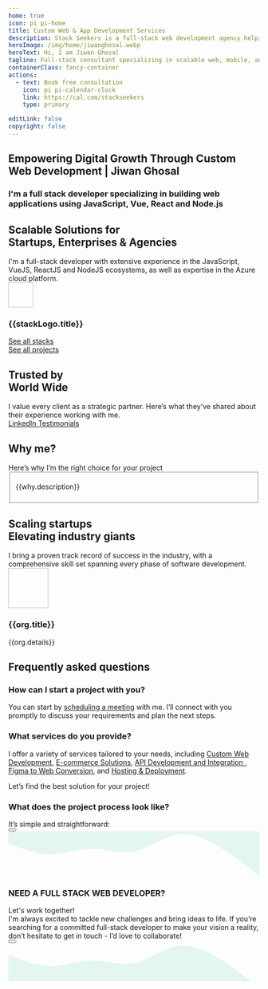 ```yaml
---
home: true
icon: pi pi-home
title: Custom Web & App Development Services
description: Stack Seekers is a full-stack web development agency helping startups and businesses build modern, high-performance websites and web applications. From idea to launch, we turn your vision into powerful digital solutions. Expert Vue.js, React.js, and Node.js developer delivering scalable web, mobile, and software solutions with 𝙈𝙀𝙍𝙉 and 𝙈𝙀𝙑𝙉 stacks (MongoDB, Express, React/Vue, Next/Nuxt, Node.js).
heroImage: /img/home/jiwanghosal.webp
heroText: Hi, I am Jiwan Ghosal
tagline: Full-stack consultant specializing in scalable web, mobile, and software solutions using MERN and MEVN stacks. Let’s bring your ideas to life—connect with me today!
containerClass: fancy-container
actions:
  - text: Book free consultation
    icon: pi pi-calendar-clock
    link: https://cal.com/stackseekers
    type: primary

editLink: false
copyright: false
---
```


<div class="hidden">
  <h2 class="text-4xl font-bold">Empowering Digital Growth Through Custom Web Development | Jiwan Ghosal</h2>
  <h3 class="my-4 text-xl">I'm a full stack developer specializing in building web applications using JavaScript, Vue, React and Node.js</h3>
</div>

<div class="my-6">
  <div class="text-center pb-4">
    <h2>
      <div class="text-4xl font-bold">Scalable Solutions for</div>
      <a class="text-4xl font-bold no-underline">Startups, Enterprises & Agencies</a>
    </h2>
    <div class="text-xl text-center md:text-left line-height-3">
      I'm a full-stack developer with extensive experience in the JavaScript, VueJS, ReactJS and NodeJS ecosystems, as well as expertise in the Azure cloud platform.
    </div>
  </div>  
  <div class="grid mt-4">
    <div class="md:col col-6 text-center" v-for="stackLogo in stackLogos" :key="stackLogo.title">
      <i :class="stackLogo.icon" class="m-auto text-400 pl-3" style="font-size: 5rem"></i>
      <img width="50px" height="50px" :src="stackLogo.link" :alt="stackLogo.title"/>
      <h3 class="hidden">{{stackLogo.title}}</h3>
    </div>
  </div>
  <div class="text-center pb-4">
    <a href="/about/#stack" size="large" color="deeppink" class="flex justify-content-center text-center no-underline mt-4"> 
      <div class="p-flex p-ai-center">
        <div
          class="p-button p-button-rounded p-button-secondary p-px-3 p-py-2 p-text-sm p-flex p-ai-center p-shadow-2 custom-button"
        >
          <span class="mr-6">See all stacks</span>
          <!-- Add circular element -->
          <div class="absolute right-0 mr-5">
            <div class="circle pb-2 my-2 mx-2"></div>
            <div class="circle pt-2 my-2 mx-2"></div>
          </div>
          <i class="pi pi-angle-double-right" alt="arrow" style="font-size: 1rem;"></i>
        </div>
      </div>
    </a>
  </div>
</div>
<div class="my-6">
  <div class="text-center pb-4">
  </div>
  <div class="card relative">
    <Carousel :value="projects" :numVisible="3" :numScroll="1" :responsiveOptions="responsiveOptions" class="flex">
        <template #item="slotProps">
            <div class="border border-surface-200 shadow-1 border-round-md rounded md:m-2 md:p-2 flex flex-column align-self-center align-items-center justify-content-center" >
                <div class="mb-2 image-box" v-if=slotProps.data.images[0]>
                    <div class="relative mx-auto w-13rem h-10rem overflow-hidden" >
                        <img :src="slotProps.data.images[0].itemImageSrc" :alt="slotProps.data.images[0].alt" class="w-full rounded" width="208px" height="auto"/>
                    </div>
                </div>
                <a :href="slotProps.data.link" class="text-l p-2 font-medium text-center no-underline">
                  {{ slotProps.data.name }}
                </a>
            </div>
        </template>
    </Carousel>
  </div>
  <div class="text-center pb-4">
    <a href="/web-development-projects/" size="large" color="deeppink" class="flex justify-content-center text-center no-underline mt-4"> 
      <div class="p-flex p-ai-center">
        <div
          class="p-button p-button-rounded p-button-secondary p-px-3 p-py-2 p-text-sm p-flex p-ai-center p-shadow-2 custom-button"
        >
          <span class="mr-6">See all projects</span>
          <!-- Add circular element -->
          <div class="absolute right-0 mr-5">
            <div class="circle pb-2 my-2 mx-2"></div>
            <div class="circle pt-2 my-2 mx-2"></div>
          </div>
          <i class="pi pi-angle-double-right" style="font-size: 1rem;"></i>
        </div>
      </div>
    </a>
  </div>
</div>

<!-- Testimonials -->
<div class="my-6">
  <div class="text-center pb-4">
    <h2>
      <div class="text-4xl font-bold">Trusted by</div>
      <a class="text-4xl font-bold no-underline">World Wide</a>
    </h2>
    <div class="my-4 text-xl line-height-2">I value every client as a strategic partner. Here’s what they’ve shared about their experience working with me.</div>
  </div>
  <div class="card relative md:mx-0 -mx-4" @mouseenter="pauseAutoPlay"
    @mouseleave="resumeAutoPlay">
    <Carousel :value="testimonials" :numVisible="1" :numScroll="1"  ref="carousel" :responsiveOptions="responsiveCustomerOptions" circular :page="currentPage"
      @page="onPageChange">
        <template #item="slotProps">
          <div class="card shadow-1 border-round-md p-4 md:mx-8 vp-feature-item">
            <div class="font-italic mb-8">
              <div class="text-md line-height-3" ><span class="font-bold text-4xl">"</span> {{ slotProps.data.message }}</div>
            </div>
            <div class="flex align-items-center">
              <img :src="slotProps.data.avatar" :alt="slotProps.data.name" class="border-circle" width="50px" height="50px" />
              <a :href="slotProps.data.link" target="_blank" class="no-underline">
                <h3 class="flex flex-column align-items-start ml-2 p-0 m-0">
                  <div>
                    <i class="pi pi-linkedin mr-1 text-blue-700" style="font-size: 1rem"></i>
                    {{ slotProps.data.name }}, 
                  </div>
                  <div>
                    <img :alt="slotProps.data.location" src="https://primefaces.org/cdn/primevue/images/flag/flag_placeholder.png" :class="`flag flag-${slotProps.data.code.toLowerCase()} mr-1`" style="width: 18px" />
                    {{ slotProps.data.location }}
                  </div>
                </h3>
              </a>
            </div>
          </div>
        </template>
    </Carousel>
  </div>
  <div class="text-center pb-4">
    <a href="https://www.linkedin.com/in/jiwanghosal/details/recommendations/" size="large" color="deeppink" class="flex justify-content-center text-center no-underline mt-4"> 
      <div class="p-flex p-ai-center">
        <div
          class="p-button p-button-rounded p-button-secondary p-px-3 p-py-2 p-text-sm p-flex p-ai-center p-shadow-2 custom-button"
        >
          <span class="mr-6">
            <i class="pi pi-linkedin" aria-label="LinkedIn Testimonials" style="font-size: 1rem"></i>
            LinkedIn Testimonials
          </span>
          <!-- Add circular element -->
          <div class="absolute right-0 mr-5">
            <div class="circle pb-2 my-2 mx-2"></div>
            <div class="circle pt-2 my-2 mx-2"></div>
          </div>
          <i class="pi pi-angle-double-right" style="font-size: 1rem;"></i>
        </div>
      </div>
    </a>
  </div>
</div>

<div class="my-6 flex flex-column">
  <div class="text-center pb-4">
    <h2>
      <div class="text-4xl font-bold">Why me?</div>
    </h2>
    <div class="my-4 text-xl line-height-2">Here’s why I’m the right choice for your project</div>
  </div>
  <div class="flex flex-wrap">
    <div class="md:col-6 col-12 md:p-4" v-for="why in whyme" :key="why.title">  
      <Fieldset class="vp-feature-item">
        <template #legend>
            <h3 class="flex items-center pl-2 m-0 p-0">
                <Avatar :image="`/img/home/${why.id}.svg`" :aria-label="why.title" shape="square" size="normal"/>
                <span class="font-bold p-2 line-height-2">{{why.title}}</span>
            </h3>
        </template>
        <p class="m-0 pt-4">
          {{why.description}}
        </p>
      </Fieldset>
    </div>
  </div>
</div>
<div class="my-6">
  <div class="text-center pb-4">
    <h2>
      <div class="text-4xl font-bold">Scaling startups</div>
      <a class="text-4xl font-bold no-underline">Elevating industry giants</a>
    </h2>
    <div class="my-4 text-xl line-height-2">I bring a proven track record of success in the industry, with a comprehensive skill set spanning every phase of software development.</div>
  </div>
  <div class="my-4 flex flex-column md:flex-row justify-content-center gap-2">
    <div class="md:col col-12 border-round-md md:p-2 md:m-2 vp-feature-item flex align-items-center justify-content-center" v-for="org in orgs" :key="org.title">
      <div class="no-underline flex flex-column justify-content-center flex-wrap">
        <div class="mb-2 flex align-items-center justify-content-center">
          <img :src="org.icon" :alt="org.title" width="80px" height="80px" class="border-round-md"/>
        </div>
        <h3 class="text-2xl font-bold flex align-items-center justify-content-center p-0 m-0"><span class="line-height-3">{{org.title}}</span></h3>
        <div class="text-xs flex align-items-center justify-content-center line-height-2 text-center">{{org.details}}</div>
      </div>
    </div>
  </div>
</div>
<!-- FAQ -->
<div class="my-6">
  <div class="text-center pb-4">
    <h2>
      <div class="text-4xl font-bold line-height-2">Frequently asked <a class="no-underline">questions</a></div>
    </h2>
  </div>
  <div class="grid overflow-hidden border-round-2xl">
    <div class="col-12 ">
      <div class="border-round-2xl flex flex-column gap-2 md:p-2">
          <Accordion :activeIndex="0">
            <AccordionTab header="Q: How can I start a project with you?">
                <h3 class="m-0 p-0 hidden">How can I start a project with you?</h3>
                <p class="mx-3">
                    You can start by <a href="https://cal.com/stackseekers" class="no-underline">scheduling a meeting</a> with me. I’ll connect with you promptly to discuss your requirements and plan the next steps.
                </p>
            </AccordionTab>
            <AccordionTab header="Q: What services do you provide?">
                <h3 class="m-0 p-0 hidden">What services do you provide?</h3>
                <p class="mx-3 ">
                    I offer a variety of services tailored to your needs, including 
                    <a href="web-development-services/#ConsultingAndTechnicalAdvisory" class="no-underline">Custom Web Development</a>, 
                    <a href="web-development-services/#E-commerceSolutions" class="no-underline">E-commerce Solutions</a>, 
                    <a href="web-development-services/#APIDevelopmentAndIntegration" class="no-underline">API Development and Integration </a>, 
                    <a href="web-development-services/#FigmatoWeb" class="no-underline">Figma to Web Conversion</a>, and 
                    <a href="web-development-services/#hosting" class="no-underline">Hosting & Deployment</a>. 
                    <div class="mt-2">Let’s find the best solution for your project!</div>
                </p>
            </AccordionTab>
            <AccordionTab header="Q: What does the project process look like?">
                <h3 class="m-0 p-0 hidden">What does the project process look like?</h3>
                <div class="mx-3">
                  <div class="my-4">It’s simple and straightforward: </div>
                  <Timeline :value="events" align="left"
                      :pt="{
                        eventOpposite: { style: { padding: 0, flex: 0 } },
                        marker: { style: { backgroundColor: '#FFA500' } },
                        connector: { style: { backgroundColor: '#FFA500' } },
                        content: { style: { padding: '4px, 2px' } }
                      }">
                    <template #opposite="slotProps">
                      <small class="p-text-secondary"></small>
                    </template>
                    <template #content="slotProps">
                      {{ slotProps.item.status }}
                    </template>
                  </Timeline>
                </div>
                <div></div>
            </AccordionTab>
        </Accordion>
        <div class="my-4">
          <a href="https://cal.com/stackseekers" size="large" color="deeppink" class="flex justify-content-center text-center no-underline mt-4"> 
            <Button label="Discuss your project" icon="pi pi-calendar-clock" severity="primary" raised rounded/>
          </a>
        </div>
      </div>
    </div>
  </div>
</div>

<!-- Contact Me -->
<div class="border-round-md vp-feature-item" id="contact">
  <svg xmlns="http://www.w3.org/2000/svg" viewBox="0 60 1440 260"><path fill="#10b981" fill-opacity="0.1" d="M0,128L40,144C80,160,160,192,240,192C320,192,400,160,480,160C560,160,640,192,720,176C800,160,880,96,960,80C1040,64,1120,96,1200,144C1280,192,1360,256,1400,288L1440,320L1440,0L1400,0C1360,0,1280,0,1200,0C1120,0,1040,0,960,0C880,0,800,0,720,0C640,0,560,0,480,0C400,0,320,0,240,0C160,0,80,0,40,0L0,0Z"></path></svg>
  <div>
    <div class="text-center pb-4">
      <h3>
        <div class="text-4xl font-bold">NEED A FULL STACK WEB DEVELOPER?</div>
      </h3>
      <div class="my-4 text-md">Let's work together!</div>
    </div>
    <div class="mx-4 text-center text-xl line-height-3">
      I'm always excited to tackle new challenges and bring ideas to life. If you’re searching for a committed full-stack developer to make your vision a reality, don’t hesitate to get in touch - I’d love to collaborate!
    </div>
    <div class="my-4">
      <a href="mailto:jiwan.cse@gmail.com?subject=Inquiry:%20collaborate%20now" size="large" color="deeppink" class="flex justify-content-center text-center no-underline"> 
        <Button label="Let's collaborate now!" icon="pi pi-briefcase" severity="primary" raised rounded />
      </a>
    </div>
    <div class="flex flex-row justify-content-end flex-wrap gap-4 mx-6 ">
      <a
        v-for="(socialElement, socialIndex) in social"
        :key="socialIndex"
        :href="socialElement.url"
        target="_blank"
        class="flex flex-row gap-2"
        >
        <i :class="socialElement.icon" :aria-label="socialElement.label" style="font-size: 1rem"></i>
      </a>
    </div>
  </div>
  <svg xmlns="http://www.w3.org/2000/svg" viewBox="0 60 1440 220" class="-mb-1"><path fill="#10b981" fill-opacity="0.1" d="M0,128L40,144C80,160,160,192,240,192C320,192,400,160,480,160C560,160,640,192,720,176C800,160,880,96,960,80C1040,64,1120,96,1200,144C1280,192,1360,256,1400,288L1440,320L1440,320L1400,320C1360,320,1280,320,1200,320C1120,320,1040,320,960,320C880,320,800,320,720,320C640,320,560,320,480,320C400,320,320,320,240,320C160,320,80,320,40,320L0,320Z"></path></svg>
</div>

<script setup lang="ts">
import { ref, onMounted, onBeforeUnmount } from "vue";

// Current page and autoplay interval
const currentPage = ref(0);
const autoplayInterval = 5000;
let autoplayTimer = null;

const events = ref([
    { status: 'We start with understanding your requirements', date: '15/10/2020 10:30', icon: 'pi pi-shopping-cart', color: '#9C27B0'},
    { status: 'Set a clear timeline', date: '15/10/2020 14:00', icon: 'pi pi-cog', color: '#673AB7' },
    { status: 'I handle the development phase', date: '15/10/2020 16:15', icon: 'pi pi-shopping-cart', color: '#FF9800' },
    { status: 'Deliver your project with ongoing support to ensure success', date: '16/10/2020 10:00', icon: 'pi pi-check', color: '#607D8B' }
]);
const projects = ref([
    {
        name: "Upstox: Demat Account",
        description: "Open a Demat Account Online: Demat Account Opening at Upstox",
        skills: ["AngularJS", "MongoDB", "MSSQL", "LoopbackJS","Digital Ocean"],
        software: "Web",
        features: [
            {
                name:'Open Demat account with document upload'
            },
            {
                name:'Pan, Aadhar, IPV, and canceled check verification'
            },
            {
                name:'Lead to CRM system'
            },
            {
                name:'Scrutiny of lead'
            },
            {
                name:'Upload details to NSE, BSE, and MCX'
            },
            {
                name:'Report based on the flow of lead'
            },
        ],
        org: "Upstox",
        year: "2017",
        schema: "https://schema.org/BusinessApplication",
        link: "https://upstox.com/open-demat-account/",
        images: [
                {
                    itemImageSrc: '/img/projects/openDemat.webp',
                    thumbnailImageSrc: '/img/projects/openDemat.webp',
                    alt: 'Open a Demat Account Online: Demat Account Opening at Upstox',
                    title: 'Open a Demat Account Online: Demat Account Opening at Upstox'
                },
            ],
    },
    {
        name: "Trokka Attraction",
        description: "Book Attractions and Tours for Your Next Holiday",
        skills: ["Javascript", "ES6", "VueJs", "Vuex","Axios","API integration",   "ExpressJS", "MongoDB", "Git", "EC2"],
        software: "Web",
        features: [
            {
                name:'Show Tours and Attraction of Malaysia'
            },
            {
                name:'Popular activities based on rating and demand'
            },
            {
                name:'Activities and details based on location'
            },
            {
                name:'Book and share attractions for other people'
            },
            {
                name:'Discount system based on promo code'
            },
            {
                name:'Paymnet system using Boost wallet and other payment methods'
            },
            {
                name:'Custome CMS Backend system to add, update, delete tours and attractions'
            },
        ],
        org: "Catch That Bus",
        year: "2019",
        schema: "https://schema.org/DeveloperApplication",
        link: "/projects/#Trokka Attraction",
        images: [
                {
                    itemImageSrc: '/img/projects/trokka.webp',
                    thumbnailImageSrc: '/img/projects/trokka.webp',
                    alt: 'Trokka.com | Book Attractions and Tours for Your Next Holiday',
                    title: 'Trokka.com | Book Attractions and Tours for Your Next Holiday'
                },
            ],
    },
    
    {
        name: "Call Matrix",
        description: "Call Intelligence, Marketing, and Analytics Platform",
        skills: ["NodeJS", "MongoDB", "MSSQL", "HapiJS","Digital Ocean"],
        software: "Web",
        features: [
            {
                name:'Create campaign for call'
            },
            {
                name:'Create bundel of campaigns for call'
            },
            {
                name:'Buy local & toll-free numbers'
            },
            {
                name:'Call Recording and Off Hour Call Handling'
            },
            {
                name:'Funnel to redirect the call based on the multi level IVR'
            },
            {
                name:'Report of bundel, CDR, and offer based on hour, week and geo location'
            },
            {
                name:'Dashboard to get bird eye view'
            },
            {
                name:'Google Adwords API integration'
            },
            {
                name:'User autherisation based on role'
            },
        ],
        org: "Mobistreak",
        year: "2015",
        schema: "https://schema.org/BusinessApplication",
        link: "https://callmatrix.io/",
        images: [
                {
                    itemImageSrc: '/img/projects/callmatrix/callmatrix.webp',
                    thumbnailImageSrc: '/img/projects/callmatrix/callmatrix.webp',
                    alt: 'CallMatrix - Call Intelligence, Marketing, and Analytics Platform',
                    title: 'Title 1'
                },
            ],
    },
    {
        name: "Catch That Bus",
        description: "Book Malaysia and Singapore bus tickets online.",
        skills: ["Javascript", "ES6", "VueJs", "Vuex","Vite","Axios", "Cordova", "API integration",   "ExpressJS", "MongoDB", "Git", "EC2",  "Eslint", "Prettier"],
        software: "Web / IOS APP",
        features: [
            {
                name:'Search for bus by chosing from destination and to destination in Malaysia for dates'
            },
            {
                name:'Sort and filter on available buses'
            },
            {
                name:'Seat visualization of a bus'
            },
            {
                name:'Booking system to handel concurent request'
            },
            {
                name:'Discount system based on cupon code',
            },
            {
                name:'Insurnce integration for travelers',
            },
            {
                name:'Payment system usign wallet and cards',
            },
            {
                name:'Webview for Boost wallet',
            },
            {
                name:'Multiple language support'
            },
            {
                name:'Multiple Currency support'
            },
            {
                name:'Bus Booked history'
            },
            {
                name:'Bus orboarding sytem for admin and bus operator'
            },
        ],
        org: "Catch That Bus",
        year: "2019",
        schema: "https://schema.org/DeveloperApplication",
        link: "https://m.catchthatbus.com",
        iosLink: "https://apps.apple.com/my/app/catchthatbus/id1025824078",
        images: [
                {
                    itemImageSrc: '/img/projects/catchthatbus.webp',
                    thumbnailImageSrc: '/img/projects/catchthatbus.webp',
                    alt: 'Book Malaysia and Singapore bus tickets online. | CatchThatBus',
                    title: 'Book Malaysia and Singapore bus tickets online. | CatchThatBus'
                },
                {
                    itemImageSrc: 'https://is1-ssl.mzstatic.com/image/thumb/Purple113/v4/ad/b9/3b/adb93b8f-08b6-ac23-8f9e-906f7b2529c2/pr_source.png/230x0w.png',
                    thumbnailImageSrc: 'https://is1-ssl.mzstatic.com/image/thumb/Purple113/v4/ad/b9/3b/adb93b8f-08b6-ac23-8f9e-906f7b2529c2/pr_source.png/230x0w.png',
                    alt: 'IOS app for booking Malaysia and Singapore bus tickets online | CatchThatBus',
                    title: 'Title 1'
                },
            ],
    },
    {
        name: "Upstox: Partner Dashboard",
        description: "Open a sub-broker account with Upstox.",
        skills: ["AngularJS", "MongoDB", "MSSQL", "LoopbackJS"],
        software: "Web",
        features: [
            {
                name:'Refer and earn program'
            },
            {
                name:'Track lead refered'
            },
            {
                name:'Ambasador program'
            },
            {
                name:'Royalty program'
            },
            {
                name:'Track customer refered'
            },
            {
                name:'Dashboard to show earning based on the program'
            },
            {
                name:'Search by name and UCC'
            },
            {
                name:'Earning report based on the customer trade'
            },
        ],
        org: "Upstox",
        year: "2018",
        schema: "https://schema.org/BusinessApplication",
        link: "https://upstox.com/sub-broker/",
        images: [
          {
              itemImageSrc: '/img/projects/partnerUpstox/dashboard.webp',
              thumbnailImageSrc: '/img/projects/partnerUpstox/dashboard.webp',
              alt: 'Open a sub-broker account with Upstox.',
              title: 'Open a sub-broker account with Upstox.'
          },
          {
              itemImageSrc: '/img/projects/partnerUpstox/partnerUpstox.webp',
              thumbnailImageSrc: '/img/projects/partnerUpstox/partnerUpstox.webp',
              alt: 'Open a sub-broker account with Upstox.',
              title: 'Open a sub-broker account with Upstox.'
          },
          
          {
              itemImageSrc: '/img/projects/partnerUpstox/leads.webp',
              thumbnailImageSrc: '/img/projects/partnerUpstox/leads.webp',
              alt: 'Open a sub-broker account with Upstox.',
              title: 'Open a sub-broker account with Upstox.'
          },
          {
              itemImageSrc: '/img/projects/partnerUpstox/customer.webp',
              thumbnailImageSrc: '/img/projects/partnerUpstox/customer.webp',
              alt: 'Open a sub-broker account with Upstox.',
              title: 'Open a sub-broker account with Upstox.'
          },
          {
              itemImageSrc: '/img/projects/partnerUpstox/earning.webp',
              thumbnailImageSrc: '/img/projects/partnerUpstox/earning.webp',
              alt: 'Open a sub-broker account with Upstox.',
              title: 'Open a sub-broker account with Upstox.'
          },
        ],
    },
]);
const responsiveOptions = ref([
    {
        breakpoint: '1400px',
        numVisible: 4,
        numScroll: 1
    },
    {
        breakpoint: '1199px',
        numVisible: 2,
        numScroll: 1
    },
    {
        breakpoint: '767px',
        numVisible: 2,
        numScroll: 1
    },
    {
        breakpoint: '575px',
        numVisible: 1,
        numScroll: 1
    }
]);

const responsiveCustomerOptions = ref([
    {
        breakpoint: '1400px',
        numVisible: 1,
        numScroll: 1
    },
    {
        breakpoint: '1199px',
        numVisible: 1,
        numScroll: 1
    },
    {
        breakpoint: '767px',
        numVisible: 1,
        numScroll: 1
    },
    {
        breakpoint: '575px',
        numVisible: 1,
        numScroll: 1
    }
]);

  const social= [
    { label: 'linkedin', icon: 'pi pi-linkedin', url: 'https://www.linkedin.com/in/jiwanghosal/' },
    { label: 'youtube', icon: 'pi pi-youtube', url: 'https://www.youtube.com/@stackseekers' },
    { label: 'stackoverflow', icon: 'pi pi-chart-bar', url: 'https://stackoverflow.com/users/10376224/stchr?tab=profile' },
    { label: 'Instagram', icon: 'pi pi-instagram', url: 'https://www.instagram.com/jiwan_ghosal/' },
  ];

const orgs= [
  {
    "title": "Capgemini",
    "icon": "/img/home/capgemini.webp",
    "details": "Consulting and technology services",
    "link": "https://www.capgemini.com/"
  },
  {
    "title": "CatchThatBus",
    "icon": "/img/home/catchthatbus.webp",
    "details": "Leisure, travel, and tourism",
    "link": "https://www.catchthatbus.com/"
  },
  {
    "title": "Upstox",
    "icon": "/img/home/upstox.webp",
    "details": "Online stock broker",
    "link": "https://www.upstox.com/"
  },
  {
    "title": "Mobistreak",
    "icon": "/img/home/mobistreak.webp",
    "details": "Marketing and advertising",
    "link": "https://www.mobistreak.com/"
  }
]

  const skills = [
    {
      name: "Front end",
      value: ["VueJS", "Vue3", "Nuxt", "ReactJS", "Vite", "Pinia","Axios", "Vuepress", "Storybook", "Lit","HTML5","CSS3","JavaScript(ES6)", "TypeScript"]
    },
    {
      name: "Back end",
      value: ["ExpressJS","NodeJS","MYSQL","MSSQL","PLSQL","MongoDB","DynamoDB"],
    },
    {
      name: "Hosting & Deployment",
      value: ["Git","CICD","Ansible", "YAML", "Docker","Kibana","Azure", "AWS"],
    },
    {
      name: "Automation Testing",
      value: ["Jest","Testcafe","Lighthouse","Playwright"],
    }
  ];

  const getImage = () =>`background-image: url('/img/home/faq.webp');  background-repeat: no-repeat; background-size: cover;`

  const features = [
    {
      icon: 'pi pi-tag',
      title: 'No minimum order',
      description: 'Try our service without any hassle.'
    },
    {
      icon: 'pi pi-bolt',
      title: 'Fast Delivery',
      description: 'I have got you covered.'
    },
    {
      icon: 'pi pi-calendar-clock',
      title: 'Support',
      description: 'I am here to help!'
    },
    {
      icon: 'pi pi-eye',
      title: 'Free Demo',
      description: 'Free demo biweekly to update progress.'
    }
  ]

  const stackLogos = [
    {
      link: 'https://cdn.simpleicons.org/javascript?viewbox=auto',
      title: 'Javascript',
    },
    {
      link: 'https://cdn.simpleicons.org/typescript?viewbox=auto',
      title: 'Typescript',
    },
    {
      link: 'https://cdn.simpleicons.org/vuedotjs?viewbox=auto',
      title: 'vuejs',
    },
    {
      link: 'https://cdn.simpleicons.org/react?viewbox=auto',
      title: 'ReactJS',
    },
    {
      link: 'https://cdn.simpleicons.org/nodedotjs?viewbox=auto',
      title: 'NodeJs',
    },
    {
      link: 'https://cdn.simpleicons.org/mongodb?viewbox=auto',
      title: 'MongoDb',
    }
  ]


  const testimonials = ref([
    {
      name: 'Harris Malik',
      designation: 'Senior Product Manager at 8x8',
      message: 'Jiwan is one of the most valuable people I have ever met. He is smart, professional, and never fails to surprise us with creative solutions to difficult problems. Jiwan\'s personality and skills would be a great asset to any company. Highly recommended.',
      avatar: 'https://media.licdn.com/dms/image/v2/D5603AQG8ooyo97JCoA/profile-displayphoto-shrink_100_100/profile-displayphoto-shrink_100_100/0/1682841547783?e=1750896000&v=beta&t=RV2vZM-PEHtTdtboor0V4y6H-KGoUu7-DuJiiET_buU',
      link: 'https://www.linkedin.com/in/harrismalik04/',
      location: 'Malaysia',
      code: 'my'
    },
    {
      name: 'Jurgen Sweere',
      designation: 'Front End Expert at ABN Amro',
      message: 'Jiwan never stopped amazing me. He brings a lot of front-end knowledge to the table and is able to quickly learn anything new. Jiwan is a great colleague to have!',
      avatar: 'https://media.licdn.com/dms/image/v2/C5603AQGLWlLKfqFZgw/profile-displayphoto-shrink_100_100/profile-displayphoto-shrink_100_100/0/1516235161685?e=1750896000&v=beta&t=29wMeVltwAWsPCr9QHNhRJZWz1LZaEgES0iwjE2A4oc',
      link: 'https://www.linkedin.com/in/jurgensweere',
      location: 'The Netherlands',
      code: 'nl'
    },
    {
      name: 'Shyam Kumar',
      designation: 'Senior Product Manager at Angel One',
      message: 'I always found Jiwan to be a very dependable and hardworking colleague. Many times he went above and beyond to meet the product requirements; it might be either working overtime to release the project on time or working with other teams to get the production issue fixed. He was always the go-to person on the team.',
      avatar: 'https://media.licdn.com/dms/image/v2/D5603AQHZpSlK7j89uA/profile-displayphoto-shrink_100_100/profile-displayphoto-shrink_100_100/0/1698672442801?e=1750896000&v=beta&t=lscT5fFmahvoGSWRzV4hN-r2YM58ddKTki5HdOziiuI',
      link: 'https://www.linkedin.com/in/shyam-kumar-k/',
      location: 'India',
      code: 'in'
    },
    {
      name: 'Erkan Ateşli',
      designation: 'Chapter Lead at ABN AMRO Bank N.V.',
      message: 'In our connection with Jiwan at ABN AMRO, I noticed that he has a lot of knowledge in his field of expertise. He can transfer his knowledge easily to others. With his strong analytics skills, he can handle complex questions as usual. Jiwan is a brave colleague I’ve met, and we had a lot of fun during the India visit and especially at the party. ',
      avatar: 'https://media.licdn.com/dms/image/v2/C4E03AQFg4Oh_B9JEeQ/profile-displayphoto-shrink_100_100/profile-displayphoto-shrink_100_100/0/1621625662967?e=1750896000&v=beta&t=9KwLZLloVo4ianxK3csxIjlMY0_G0Ez7nKYvgPVVssE',
      link: 'https://www.linkedin.com/in/erkanatesli',
      location: 'The Netherlands',
      code: 'nl'
    }
  ]);

  const whyme =[
    {
      id: "proven_expertise",
      title: "10+ Years of Proven Expertise",
      description: "Over a decade of delivering impactful projects, consistently providing innovative solutions that drive tangible results and add measurable value for clients across industries."
    },
    {
      id: "client_centric_approach",
      title: "Client-Centric Approach",
      description: "Focused on understanding your unique needs, I offer tailored solutions that align with your business goals, ensuring seamless collaboration and delivering the most effective value."
    },
    {
      id: "wide_range_of_experience",
      title: "20+ Clients Across Industries",
      description: "With experience working with over 20 clients from diverse sectors, I bring versatile expertise, quickly adapting to challenges and offering solutions suited to each industry’s demands."
    },
    {
      id: "commitment_to_quality_code",
      title: "Commitment to Quality Code",
      description: "I ensure all code is clean, scalable, and efficient by using industry-standard tools such as ESLint, Prettier, SonarQube, and Jest, delivering high-performance, maintainable, and reliable solutions."
    }
  ]

// Function to start autoplay
const startAutoPlay = () => {
  autoplayTimer = setInterval(() => {
    currentPage.value = (currentPage.value + 1) % testimonials.value.length;
  }, autoplayInterval);
};

// Function to pause autoplay
const pauseAutoPlay = () => {
  clearInterval(autoplayTimer);
};

// Function to resume autoplay
const resumeAutoPlay = () => {
  startAutoPlay(autoplayTimer);
};

// Handle page change when user interacts with the carousel
const onPageChange = (newPage) => {
  currentPage.value = newPage;
};

// Start autoplay when the component mounts
onMounted(() => {
  startAutoPlay();
});

// Clear the autoplay timer when the component unmounts
onBeforeUnmount(() => {
  pauseAutoPlay();
});
</script>
